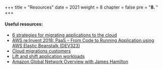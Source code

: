 +++
title = "Resources"
date = 2021
weight = 8
chapter = false
pre = "<b>8. </b>"
+++

#### Useful resources:

- [6 strategies for migrating applications to the cloud](https://aws.amazon.com/blogs/enterprise-strategy/6-strategies-for-migrating-applications-to-the-cloud/)
- [AWS re:Invent 2018: PaaS – From Code to Running Application using AWS Elastic Beanstalk (DEV323)](https://www.youtube.com/watch?v=lmT7QI8IIiM)
- [Cloud migrations customers](https://aws.amazon.com/cloud-migration/customers/)
- [Lift and shift application workloads](https://aws.amazon.com/products/storage/lift-and-shift/#:~:text=AWS%20makes%20it%20fast%20and,performance%2C%20security%2C%20and%20scalability.)
- [Amazon Global Network Overview with James Hamilton](https://www.youtube.com/watch?v=uj7Ting6Ckk)